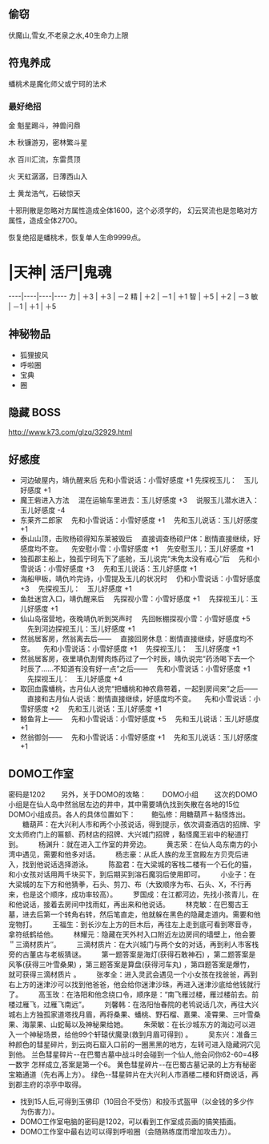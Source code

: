 
## 偷窃
伏魔山,雪女,不老泉之水,40生命力上限

## 符鬼养成
蟠桃术是魔化师父或宁珂的法术

### 最好绝招
金 魁星踢斗，神兽问鼎

木 秋镰游刃，密林繁斗星

水 百川汇流，东雷贯顶

火 天虹潺潺，日薄西山入

土 黄龙浩气，石破惊天

十邪刑散是忽略对方属性造成全体1600，这个必须学的，
幻云冥流也是忽略对方属性，造成全体2700。

恢复绝招是蟠桃术，恢复单人生命9999点。

# |天神| 活尸|鬼魂
----|----|----|----
力 | ＋3 | ＋3 | －2
精 | ＋2 | －1 | ＋1
智 | ＋5 | ＋2 | －3
敏 | －1 | ＋1 | ＋5


## 神秘物品

* 狐狸披风
* 呼啦圈
* 宝典
* 圈

## 隐藏 BOSS

http://www.k73.com/glzq/32929.html

## 好感度

* 河边破屋内，靖仇醒来后
  先和小雪说话：小雪好感度 +1
  先探视玉儿：　玉儿好感度 +1
* 魔王砦进入方法
　混在运输车里进去：玉儿好感度 +3
　说服玉儿潜水进入：玉儿好感度 -4
* 东莱齐二郎家
　先和小雪说话：小雪好感度 +1
　先和玉儿说话：玉儿好感度 +1
* 泰山山顶，击败杨硕得知东莱被毁后
　直接调查杨硕尸体：剧情直接继续，好感度均不变。
　先安慰小雪：小雪好感度 +1
　先安慰玉儿：玉儿好感度 +1
* 独孤郡主船上，独孤宁珂先下了底舱，玉儿说完“未免太没有戒心”后
　先和小雪说话：小雪好感度 +3
　先和玉儿说话：玉儿好感度 +1
* 海船甲板，靖仇吟完诗，小雪提及玉儿的状况时
　仍和小雪说话：小雪好感度 +3
　先探视玉儿：　玉儿好感度 +1
* 鱼肚迷宫入口，靖仇醒来后
　先探视小雪：小雪好感度 +1
　先探视玉儿：玉儿好感度 +1
* 仙山岛宿营地，夜晚靖仇听到哭声时
　先回帐棚探视小雪：小雪好感度 +5
　先到河边探视玉儿：玉儿好感度 +1
* 然翁居客房，然翁离去后——
　直接回房休息：剧情直接继续，好感度均不变。
　先和小雪说话：小雪好感度 +1
　先探视玉儿：　玉儿好感度 +1
* 然翁居客房，夜里靖仇割臂肉炼药过了一个时辰，靖仇说完“药汤喝下去一个时辰了……不知道有没有好一点”之后——
　先和小雪说话：小雪好感度 +1
　先探视玉儿：　玉儿好感度 +4
* 取回血露蟠桃，古月仙人说完“把蟠桃和神农鼎带着，一起到房间来”之后——
　直接和古月仙人说话：剧情直接继续，好感度均不变。
　先和小雪说话：小雪好感度 +2
　先和玉儿说话：玉儿好感度 +1
* 鲸鱼背上——
　先和小雪说话：小雪好感度 +5
　先和玉儿说话：玉儿好感度 +1
* 然翁御剑——
　先和小雪说话：小雪好感度 +1
　先和玉儿说话：玉儿好感度 +1
## DOMO工作室



密码是1202
　　另外，关于DOMO的攻略：
　　DOMO小组
　　这次的DOMO小组是在仙人岛中然翁居左边的井中，其中需要靖仇找到失散在各地的15位DOMO小组成员。各人的具体位置如下：
　　鲍弘修：用糖葫芦＋黏怪炼出。
　　糖葫芦：在大兴利人市和两个小孩说话，得到提示，依次调查酒店的招牌、宇文太师府门上的匾额、药材店的招牌、大兴城门招牌 ，黏怪魔王岩中的秘道打到。
　　杨渊升：就在进入工作室的井旁边。
　　黄志荣：在仙人岛东南方的小湾中遇见，需要和他多对话。
　　杨志豪：从氐人族的龙王宫殿左方贝壳后进入，找到他说话选择游泳。
　　陈盈君：在大梁城的客栈二楼有一个石化的猫，和小女孩对话用两千块买下，到后期买到溶石魔羽后使用即可。
　　小业子：在大梁城的左下方和他猜拳，石头、剪刀、布（大致顺序为布、石头、X，不行再来，也是这个顺序，成功率较高）。
　　罗国成：在江都河边，先找小孩青儿，在和他说话，接着去房间中找雨虹，再出来和他说话。
　　林克敏：在巴蜀古王墓，进去后第一个转角右转，然后笔直走，他就躲在黑色的隐藏走道内。需要和他宠物打。
　　王福生：到长沙左上方的巨木后，再往左上走到底可看到寒音寺，拿符纸鹤给他。
　　林耀元：隐藏在天外村入口附近左边房间的墙壁上，他会要＂三滴材质片″。
　　三滴材质片：在大兴城门与两个女的对话，再到利人市客栈旁的古董店与老板猜谜。
　　第一题答案是海灯(获得石敢神石) ，第二题答案是风筝(获得三叶雪桑果) ，第三题答案是算盘(获得河车丸) ，第四题答案是爆竹，就可获得三滴材质片 。
　　张孝全：进入灵武会遇见一个小女孩在找爸爸，再到右上方的迷津沙可以找到他爸爸，他会给你迷津沙珠，再进入迷津沙底给他钱就行了。
　　高玉玫：在洛阳和他念绕口令，顺序是：“南飞雁过楼，雁过楼前去。前楼过雁飞，过雁飞南远”。
　　刘馨韩：在洛阳怡春院的老鸨说话几次，再往大兴城右上方独孤家道塔找月眉，再将桑果、蟠桃、野石榴、嘉果、凌霄果、三叶雪桑果、海蒙果、山蛇莓以及神秘果给她。
　　朱荣敏：在长沙城东方的海边可以进入一个神秘场景，给他99个轩辕伏魔录(救到月眉可得到) 。
　　吴东兴：准备三种颜色的彗星碎片，到云岗石窟入口前的一圈黑黑的地方，左转可进入隐藏洞穴见到他。 兰色彗星碎片--在巴蜀古墓中战斗时会碰到一个仙人,他会问你62-60=4移一数字 怎样成立,答案是第一个6。 黄色彗星碎片--在巴蜀古墓记录的上方有秘密宝箱通道（先右再上方）。 绿色--彗星碎片在大兴利人市酒楼二楼和奸商说话，再到郡主府的凉亭中取得。

* 找到15人后,可得到玉佛印（10回合不受伤）和投币式盔甲（以金钱的多少作为伤害力）。
* DOMO工作室电脑的密码是1202，可以看到工作室成员画的搞笑插画。
* DOMO工作室中最右边可以得到呼啦圈（会随熟练度而增加攻击力）。

